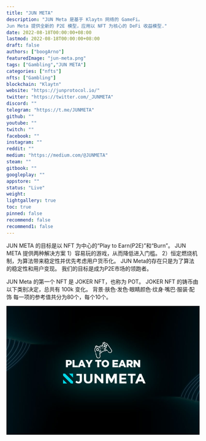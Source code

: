 ```yaml
---
title: "JUN META"
description: "JUN Meta 是基于 Klaytn 网络的 GameFi。
Jun Meta 提供全新的 P2E 模型，应用以 NFT 为核心的 DeFi 收益模型."
date: 2022-08-18T00:00:00+08:00
lastmod: 2022-08-18T00:00:00+08:00
draft: false
authors: ["boogArno"]
featuredImage: "jun-meta.png"
tags: ["Gambling","JUN META"]
categories: ["nfts"]
nfts: ["Gambling"]
blockchain: "Klaytn"
website: "https://junprotocol.io/"
twitter: "https://twitter.com/_JUNMETA"
discord: ""
telegram: "https://t.me/JUNMETA"
github: ""
youtube: ""
twitch: ""
facebook: ""
instagram: ""
reddit: ""
medium: "https://medium.com/@JUNMETA"
steam: ""
gitbook: ""
googleplay: ""
appstore: ""
status: "Live"
weight: 
lightgallery: true
toc: true
pinned: false
recommend: false
recommend1: false
---
```

JUN META 的目标是以 NFT 为中心的“Play to Earn(P2E)”和“Burn”。
JUN META 提供两种解决方案
1）容易玩的游戏，从而降低进入门槛。
2）恒定燃烧机制，为算法带来稳定性并优先考虑用户货币化。
JUN Meta的存在只是为了算法的稳定性和用户变现。
我们的目标是成为P2E市场的领跑者。

JUN Meta 的第一个 NFT 是 JOKER NFT，也称为 POT。
JOKER NFT 的铸币由以下类别决定，总共有 100k 变化。
背景·肤色·发色·眼睛颜色·纹身·嘴巴·服装·配饰
每一项的参考值共分为80个，每个10个。

![junmeta-dapp-games-klaytn-image1_a1eaba795336f51d4974c1405fee8131](junmeta-dapp-games-klaytn-image1_a1eaba795336f51d4974c1405fee8131.png)